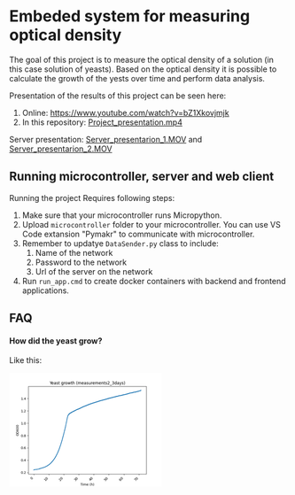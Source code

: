 
# Embeded system for measuring optical density
The goal of this project is to measure the optical density of a solution (in this case solution of yeasts). Based on the optical density it is possible to calculate the growth of the yests over time and perform data analysis.

Presentation of the results of this project can be seen here:
1. Online: https://www.youtube.com/watch?v=bZ1Xkovjmjk
2. In this repository: [Project_presentation.mp4](docs%2FProject_presentation.mp4)

Server presentation: [Server_presentarion_1.MOV](docs%2FServer_presentarion_1.MOV) and [Server_presentarion_2.MOV](docs%2FServer_presentarion_2.MOV)




## Running microcontroller, server and web client

Running the project Requires following steps:
1. Make sure that your microcontroller runs Micropython.
2. Upload `microcontroller` folder to your microcontroller. You can use VS Code extansion "Pymakr" to communicate with microcontroller.
3. Remember to updatye `DataSender.py` class to include:
    1. Name of the network
    2. Password to the network
    3. Url of the server on the network
4. Run `run_app.cmd` to create docker containers with backend and frontend applications.
## FAQ

#### How did the yeast grow?

Like this:

![yeat_growth_chart.png](docs%2Fyeat_growth_chart.png)


